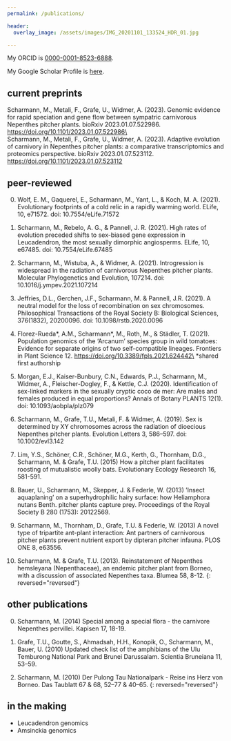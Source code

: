 ```yaml
---
permalink: /publications/

header:
  overlay_image: /assets/images/IMG_20201101_133524_HDR_01.jpg

---
```



My ORCID is [0000-0001-8523-6888](https://orcid.org/0000-0001-8523-6888).

My Google Scholar Profile is [here](https://scholar.google.com/citations?user=54kSTFkAAAAJ&hl=en).

## current preprints

Scharmann, M., Metali, F., Grafe, U., Widmer, A. (2023). Genomic evidence for rapid speciation and gene flow between sympatric carnivorous Nepenthes pitcher plants. bioRxiv 2023.01.07.522986. https://doi.org/10.1101/2023.01.07.522986\
\
Scharmann, M., Metali, F., Grafe, U., Widmer, A. (2023). Adaptive evolution of carnivory in Nepenthes pitcher plants: a comparative transcriptomics and proteomics perspective. bioRxiv 2023.01.07.523112. https://doi.org/10.1101/2023.01.07.523112


## peer-reviewed

0. Wolf, E. M., Gaquerel, E., Scharmann, M., Yant, L., & Koch, M. A. (2021). Evolutionary footprints of a cold relic in a rapidly warming world. ELife, 10, e71572. doi: 10.7554/eLife.71572

0. Scharmann, M., Rebelo, A. G., & Pannell, J. R. (2021). High rates of evolution preceded shifts to sex-biased gene expression in Leucadendron, the most sexually dimorphic angiosperms. ELife, 10, e67485. doi: 10.7554/eLife.67485

0. Scharmann, M., Wistuba, A., & Widmer, A. (2021). Introgression is widespread in the radiation of carnivorous Nepenthes pitcher plants. Molecular Phylogenetics and Evolution, 107214. doi: 10.1016/j.ympev.2021.107214

0. Jeffries, D.L., Gerchen, J.F., Scharmann, M. & Pannell, J.R. (2021). A neutral model for the loss of recombination on sex chromosomes. Philosophical Transactions of the Royal Society B: Biological Sciences, 376(1832), 20200096. doi: 10.1098/rstb.2020.0096

0. Florez-Rueda*, A.M., Scharmann*, M., Roth, M., & Städler, T. (2021). Population genomics of the ‘Arcanum’ species group in wild tomatoes: Evidence for separate origins of two self-compatible lineages. Frontiers in Plant Science 12. https://doi.org/10.3389/fpls.2021.624442\
	*shared first authorship

0. Morgan, E.J., Kaiser-Bunbury, C.N., Edwards, P.J., Scharmann, M., Widmer, A., Fleischer-Dogley, F., & Kettle, C.J. (2020). Identification of sex-linked markers in the sexually cryptic coco de mer: Are males and females produced in equal proportions? Annals of Botany PLANTS 12(1). doi: 10.1093/aobpla/plz079

0. Scharmann, M., Grafe, T.U., Metali, F. & Widmer, A. (2019). Sex is determined by XY chromosomes across the radiation of dioecious Nepenthes pitcher plants. Evolution Letters 3, 586–597. doi: 10.1002/evl3.142

0. Lim, Y.S., Schöner, C.R., Schöner, M.G., Kerth, G., Thornham, D.G., Scharmann, M. & Grafe, T.U. (2015) How a pitcher plant facilitates roosting of mutualistic woolly bats. Evolutionary Ecology Research 16, 581-591.

0. Bauer, U., Scharmann, M., Skepper, J. & Federle, W. (2013) ’Insect aquaplaning’ on a superhydrophilic hairy surface: how Heliamphora nutans Benth. pitcher plants capture prey. Proceedings of the Royal Society B 280 (1753): 20122569.

0. Scharmann, M., Thornham, D., Grafe, T.U. & Federle, W. (2013) A novel type of tripartite ant-plant interaction: Ant partners of carnivorous pitcher plants prevent nutrient export by dipteran pitcher infauna. PLOS ONE 8, e63556.

0. Scharmann, M. & Grafe, T.U. (2013). Reinstatement of Nepenthes hemsleyana (Nepenthaceae), an endemic pitcher plant from Borneo, with a discussion of associated Nepenthes taxa. Blumea 58, 8-12.
{: reversed="reversed"}


## other publications
0. Scharmann, M. (2014) Special among a special flora - the carnivore Nepenthes pervillei. Kapisen 17, 18-19.

0. Grafe, T.U., Goutte, S., Ahmadsah, H.H., Konopik, O., Scharmann, M., Bauer, U. (2010) Updated check list of the amphibians of the Ulu Temburong National Park and Brunei Darussalam. Scientia Bruneiana 11, 53–59.

0. Scharmann, M. (2010) Der Pulong Tau Nationalpark - Reise ins Herz von Borneo. Das Taublatt 67 & 68, 52–77 & 40–65.
{: reversed="reversed"}

## in the making
- Leucadendron genomics
- Amsinckia genomics
